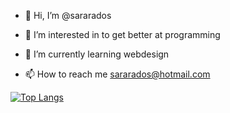 - 👋 Hi, I’m @sararados
- 👀 I’m interested in to get better at programming
- 🌱 I’m currently learning webdesign

- 📫 How to reach me sararados@hotmail.com

<!---
sararados/sararados is a ✨ special ✨ repository because its `README.md` (this file) appears on your GitHub profile.
You can click the Preview link to take a look at your changes.
--->
[![Top Langs](https://github-readme-stats.vercel.app/api/top-langs/?username=sararados&langs_count=10&theme=dark&card_width=450)](https://github.com/sararados/github-readme-stats)
